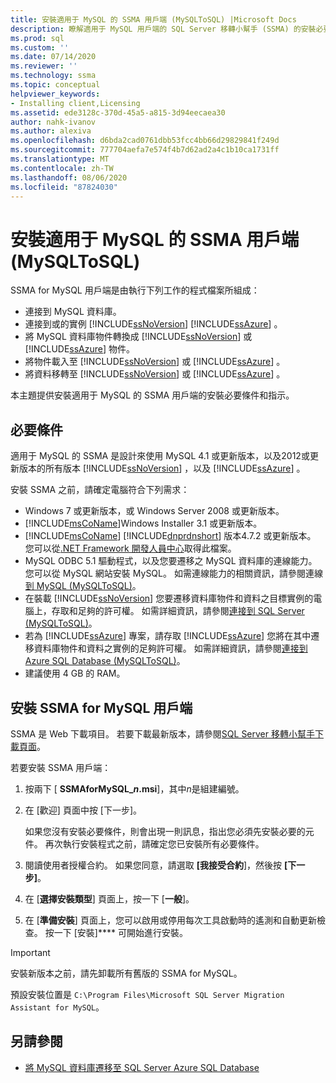```yaml
---
title: 安裝適用于 MySQL 的 SSMA 用戶端 (MySQLToSQL) |Microsoft Docs
description: 瞭解適用于 MySQL 用戶端的 SQL Server 移轉小幫手 (SSMA) 的安裝必要條件，以及如何安裝。
ms.prod: sql
ms.custom: ''
ms.date: 07/14/2020
ms.reviewer: ''
ms.technology: ssma
ms.topic: conceptual
helpviewer_keywords:
- Installing client,Licensing
ms.assetid: ede3128c-370d-45a5-a815-3d94eecaea30
author: nahk-ivanov
ms.author: alexiva
ms.openlocfilehash: d6bda2cad0761dbb53fcc4bb66d29829841f249d
ms.sourcegitcommit: 777704aefa7e574f4b7d62ad2a4c1b10ca1731ff
ms.translationtype: MT
ms.contentlocale: zh-TW
ms.lasthandoff: 08/06/2020
ms.locfileid: "87824030"
---
```

# <a name="installing-ssma-for-mysql-client-mysqltosql"></a>安裝適用于 MySQL 的 SSMA 用戶端 (MySQLToSQL) 

SSMA for MySQL 用戶端是由執行下列工作的程式檔案所組成：

- 連接到 MySQL 資料庫。  
- 連接到或的實例 [!INCLUDE[ssNoVersion](../../includes/ssnoversion-md.md)] [!INCLUDE[ssAzure](../../includes/ssazure_md.md)] 。
- 將 MySQL 資料庫物件轉換成 [!INCLUDE[ssNoVersion](../../includes/ssnoversion-md.md)] 或 [!INCLUDE[ssAzure](../../includes/ssazure_md.md)] 物件。
- 將物件載入至 [!INCLUDE[ssNoVersion](../../includes/ssnoversion-md.md)] 或 [!INCLUDE[ssAzure](../../includes/ssazure_md.md)] 。
- 將資料移轉至 [!INCLUDE[ssNoVersion](../../includes/ssnoversion-md.md)] 或 [!INCLUDE[ssAzure](../../includes/ssazure_md.md)] 。

本主題提供安裝適用于 MySQL 的 SSMA 用戶端的安裝必要條件和指示。

## <a name="prerequisites"></a>必要條件

適用于 MySQL 的 SSMA 是設計來使用 MySQL 4.1 或更新版本，以及2012或更新版本的所有版本 [!INCLUDE[ssNoVersion](../../includes/ssnoversion-md.md)] ，以及 [!INCLUDE[ssAzure](../../includes/ssazure_md.md)] 。

安裝 SSMA 之前，請確定電腦符合下列需求：

- Windows 7 或更新版本，或 Windows Server 2008 或更新版本。
- [!INCLUDE[msCoName](../../includes/msconame_md.md)]Windows Installer 3.1 或更新版本。
- [!INCLUDE[msCoName](../../includes/msconame_md.md)] [!INCLUDE[dnprdnshort](../../includes/dnprdnshort_md.md)] 版本4.7.2 或更新版本。 您可以從[.NET Framework 開發人員中心](https://go.microsoft.com/fwlink/?LinkId=48882)取得此檔案。
- MySQL ODBC 5.1 驅動程式，以及您要遷移之 MySQL 資料庫的連線能力。 您可以從 MySQL 網站安裝 MySQL。 如需連線能力的相關資訊，請參閱連線[到 MySQL &#40;MySQLToSQL&#41;](../../ssma/mysql/connecting-to-mysql-mysqltosql.md)。
- 在裝載 [!INCLUDE[ssNoVersion](../../includes/ssnoversion-md.md)] 您要遷移資料庫物件和資料之目標實例的電腦上，存取和足夠的許可權。 如需詳細資訊，請參閱[連接到 SQL Server &#40;MySQLToSQL&#41;](../../ssma/mysql/connecting-to-sql-server-mysqltosql.md)。
- 若為 [!INCLUDE[ssAzure](../../includes/ssazure_md.md)] 專案，請存取 [!INCLUDE[ssAzure](../../includes/ssazure_md.md)] 您將在其中遷移資料庫物件和資料之實例的足夠許可權。 如需詳細資訊，請參閱[連接到 Azure SQL Database &#40;MySQLToSQL&#41;](../../ssma/mysql/connecting-to-azure-sql-db-mysqltosql.md)。
- 建議使用 4 GB 的 RAM。

## <a name="installing-ssma-for-mysql-client"></a>安裝 SSMA for MySQL 用戶端

SSMA 是 Web 下載項目。 若要下載最新版本，請參閱[SQL Server 移轉小幫手下載頁面](https://aka.ms/ssmaformysql)。

若要安裝 SSMA 用戶端：

1. 按兩下 [ **SSMAforMySQL_*n*.msi**]，其中*n*是組建編號。
2. 在 [歡迎] 頁面中按 [下一步]。

   如果您沒有安裝必要條件，則會出現一則訊息，指出您必須先安裝必要的元件。 再次執行安裝程式之前，請確定您已安裝所有必要條件。

3. 閱讀使用者授權合約。 如果您同意，請選取 **[我接受合約**]，然後按 **[下一步]**。
4. 在 [**選擇安裝類型**] 頁面上，按一下 [**一般**]。
5. 在 [**準備安裝**] 頁面上，您可以啟用或停用每次工具啟動時的遙測和自動更新檢查。 按一下 [安裝]**** 可開始進行安裝。

> [!IMPORTANT]
> 安裝新版本之前，請先卸載所有舊版的 SSMA for MySQL。

預設安裝位置是 `C:\Program Files\Microsoft SQL Server Migration Assistant for MySQL`。

## <a name="see-also"></a>另請參閱

- [將 MySQL 資料庫遷移至 SQL Server Azure SQL Database](../../ssma/mysql/migrating-mysql-databases-to-sql-server-azure-sql-db-mysqltosql.md)  
